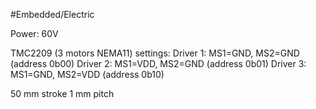 #Embedded/Electric

Power: 60V

TMC2209 (3 motors NEMA11) settings:
Driver 1: MS1=GND, MS2=GND (address 0b00)
Driver 2: MS1=VDD, MS2=GND (address 0b01)
Driver 3: MS1=GND, MS2=VDD (address 0b10)

50 mm stroke 1 mm pitch